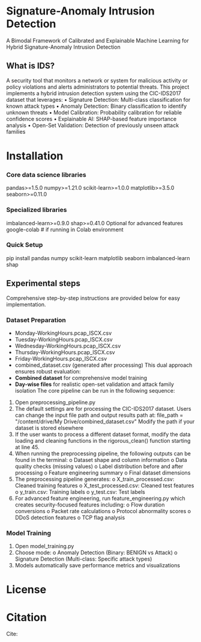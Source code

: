 # Signature-Anomaly Intrusion Detection

A Bimodal Framework of Calibrated and Explainable Machine Learning for Hybrid Signature-Anomaly Intrusion Detection
## What is IDS?
A security tool that monitors a network or system for malicious activity or policy violations and alerts administrators to potential threats. 
This project implements a hybrid intrusion detection system using the CIC-IDS2017 dataset that leverages:
•	Signature Detection: Multi-class classification for known attack types
•	Anomaly Detection: Binary classification to identify unknown threats
•	Model Calibration: Probability calibration for reliable confidence scores
•	Explainable AI: SHAP-based feature importance analysis
•	Open-Set Validation: Detection of previously unseen attack families


# Installation 
 ### Core data science libraries
pandas>=1.5.0
numpy>=1.21.0
scikit-learn>=1.0.0
matplotlib>=3.5.0
seaborn>=0.11.0

### Specialized libraries
imbalanced-learn>=0.9.0
shap>=0.41.0
Optional for advanced features
google-colab  # if running in Colab environment
### Quick Setup
pip install pandas numpy scikit-learn matplotlib seaborn imbalanced-learn shap

## Experimental steps 

Comprehensive step-by-step instructions are provided below for easy implementation.

### Dataset Preparation
- Monday-WorkingHours.pcap_ISCX.csv
- Tuesday-WorkingHours.pcap_ISCX.csv  
- Wednesday-WorkingHours.pcap_ISCX.csv
- Thursday-WorkingHours.pcap_ISCX.csv
- Friday-WorkingHours.pcap_ISCX.csv
- combined_dataset.csv (generated after processing)
This dual approach ensures robust evaluation:
- **Combined dataset** for comprehensive model training
- **Day-wise files** for realistic open-set validation and attack family isolation
The core pipeline can be run in the following sequence:
1.	Open preprocessing_pipeline.py 
2.	The default settings are for processing the CIC-IDS2017 dataset. Users can change the input file path and output results path at:
                                   file_path = "/content/drive/My Drive/combined_dataset.csv"
  	                                Modify the path if your dataset is stored elsewhere
4.	If the user wants to process a different dataset format, modify the data loading and cleaning functions in the rigorous_clean() function starting at line 45.
5.	When running the preprocessing pipeline, the following outputs can be found in the terminal:
  o	Dataset shape and column information
  o	Data quality checks (missing values)
  o	Label distribution before and after processing
  o	Feature engineering summary
  o	Final dataset dimensions
6.	The preprocessing pipeline generates:
  o	X_train_processed.csv: Cleaned training features
  o	X_test_processed.csv: Cleaned test features
  o	y_train.csv: Training labels
  o	y_test.csv: Test labels
7.	For advanced feature engineering, run feature_engineering.py which creates security-focused features including:
  o	Flow duration conversions
  o	Packet rate calculations
  o	Protocol abnormality scores
  o	DDoS detection features
  o	TCP flag analysis

### Model Training
1.	Open model_training.py
2.	Choose mode:
  o	Anomaly Detection (Binary: BENIGN vs Attack)
  o	Signature Detection (Multi-class: Specific attack types)
3.	Models automatically save performance metrics and visualizations
# License

# Citation

Cite: 


